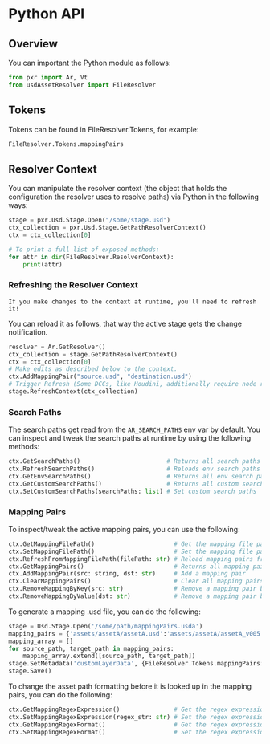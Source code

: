 # Python API
## Overview
You can important the Python module as follows:
```python
from pxr import Ar, Vt
from usdAssetResolver import FileResolver
```


## Tokens
Tokens can be found in FileResolver.Tokens, for example:
```python
FileResolver.Tokens.mappingPairs
```
## Resolver Context
You can manipulate the resolver context (the object that holds the configuration the resolver uses to resolve paths) via Python in the following ways:

```python
stage = pxr.Usd.Stage.Open("/some/stage.usd")
ctx_collection = pxr.Usd.Stage.GetPathResolverContext()
ctx = ctx_collection[0]

# To print a full list of exposed methods:
for attr in dir(FileResolver.ResolverContext):
    print(attr)
```

### Refreshing the Resolver Context
```admonish important
If you make changes to the context at runtime, you'll need to refresh it!
```
You can reload it as follows, that way the active stage gets the change notification.

```python
resolver = Ar.GetResolver()
ctx_collection = stage.GetPathResolverContext()
ctx = ctx_collection[0]
# Make edits as described below to the context.
ctx.AddMappingPair("source.usd", "destination.usd")
# Trigger Refresh (Some DCCs, like Houdini, additionally require node re-cooks.)
stage.RefreshContext(ctx_collection)
```

### Search Paths
The search paths get read from the `AR_SEARCH_PATHS` env var by default. You can inspect and tweak the search paths at runtime by using the following methods:
```python
ctx.GetSearchPaths()                        # Returns all search paths (env and custom). 
ctx.RefreshSearchPaths()                    # Reloads env search paths and re-populates the search paths that the resolver uses. This must be called after changing the env var value or the custom search paths. 
ctx.GetEnvSearchPaths()                     # Returns all env search paths 
ctx.GetCustomSearchPaths()                  # Returns all custom search paths 
ctx.SetCustomSearchPaths(searchPaths: list) # Set custom search paths 
```

### Mapping Pairs
To inspect/tweak the active mapping pairs, you can use the following:
```python
ctx.GetMappingFilePath()                      # Get the mapping file path (Defaults file that the context created Resolver.CreateDefaultContextForAsset() opened)
ctx.SetMappingFilePath()                      # Set the mapping file path
ctx.RefreshFromMappingFilePath(filePath: str) # Reload mapping pairs from the mapping file path
ctx.GetMappingPairs()                         # Returns all mapping pairs as a dict
ctx.AddMappingPair(src: string, dst: str)     # Add a mapping pair
ctx.ClearMappingPairs()                       # Clear all mapping pairs
ctx.RemoveMappingByKey(src: str)              # Remove a mapping pair by key
ctx.RemoveMappingByValue(dst: str)            # Remove a mapping pair by value
```
To generate a mapping .usd file, you can do the following:
```python
stage = Usd.Stage.Open('/some/path/mappingPairs.usda')
mapping_pairs = {'assets/assetA/assetA.usd':'assets/assetA/assetA_v005.usd', 'shots/shotA/shotA_v000.usd':'shots/shotA/shotA_v003.usd'}
mapping_array = []
for source_path, target_path in mapping_pairs:
    mapping_array.extend([source_path, target_path])
stage.SetMetadata('customLayerData', {FileResolver.Tokens.mappingPairs: Vt.StringArray(mapping_array)})
stage.Save()
```

To change the asset path formatting before it is looked up in the mapping pairs, you can do the following:

```python
ctx.GetMappingRegexExpression()               # Get the regex expression
ctx.SetMappingRegexExpression(regex_str: str) # Set the regex expression
ctx.GetMappingRegexFormat()                   # Get the regex expression match formatting
ctx.SetMappingRegexFormat()                   # Set the regex expression match formatting
```